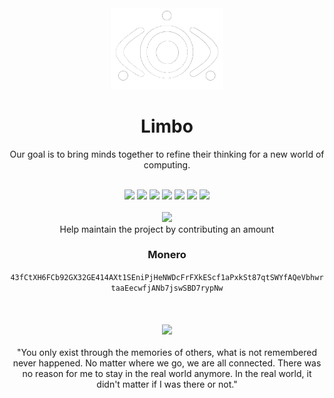 <div align="center">
  <img src="logo-1.png" width=180">
  <h1>Limbo</h1>
  <p>Our goal is to bring minds together to refine their thinking for a new world of computing.</p>
</div>
<br>
<div align="center">
  <img src="https://readme-components.vercel.app/api?component=logo&logo=c&text=false&fill=black&textfill=white&">
  <img src="https://readme-components.vercel.app/api?component=logo&logo=cplusplus&text=false&fill=black&textfill=white&">
  <img src="https://readme-components.vercel.app/api?component=logo&logo=vim&text=false&fill=black&textfill=white&">
  <img src="https://readme-components.vercel.app/api?component=logo&logo=neovim&text=false&fill=black&textfill=white&">
  <img src="https://readme-components.vercel.app/api?component=logo&logo=qt&text=false&fill=black&textfill=white&">
  <img src="https://readme-components.vercel.app/api?component=logo&logo=webassembly&text=false&fill=black&textfill=white&">
  <img src="https://readme-components.vercel.app/api?component=logo&logo=linux&text=false&fill=black&textfill=white&">
</div>
<br>
<div align="center">
  <img src="https://github-readme-stats.vercel.app/api/top-langs?username=kardashev-0x&show_icons=true&include_all_commits=true&count_private=true&theme=apprentice&hide_border=true&bg_color=0D1117&layout=compact"/>
  <br>
  Help maintain the project by contributing an amount
  <h3>Monero</h3>
  <code>43fCtXH6FCb92GX32GE414AXt1SEniPjHeNWDcFrFXkEScf1aPxkSt87qtSWYfAQeVbhwrtaaEecwfjANb7jswSBD7rypNw</code>
</div>
<br>
<br>
<br>
<div align="center">
  <img src="https://i0.wp.com/drunkenanimeblog.com/wp-content/uploads/2017/07/1473031501_lain.gif" width="400">
  <br>
  <br>
  "You only exist through the memories of others, what is not remembered never happened. No matter where we go, we are all connected. There was no reason for me to stay in the real world anymore. In the real world, it didn't matter if I was there or not."
</div>
